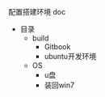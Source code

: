 配置搭建环境 doc

- 目录
    - build
        - Gitbook
        - ubuntu开发环境
    - OS
        - u盘
        - 装回win7